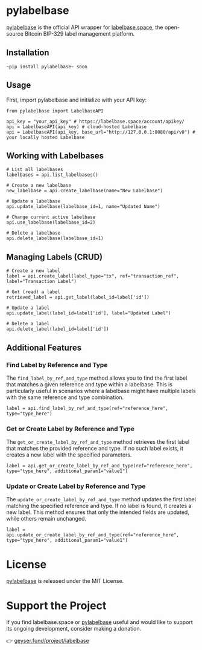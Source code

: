 # pylabelbase
[pylabelbase](https://github.com/Labelbase/pylabelbase) is the official API wrapper for [labelbase.space](https://labelbase.space), the open-source Bitcoin BIP-329 label management platform.

## Installation
```
~pip install pylabelbase~ soon
```


## Usage

First, import pylabelbase and initialize with your API key:

```
from pylabelbase import LabelbaseAPI

api_key = "your_api_key" # https://labelbase.space/account/apikey/ 
api = LabelbaseAPI(api_key) # cloud-hosted Labelbase
api = LabelbaseAPI(api_key, base_url="http://127.0.0.1:8080/api/v0") # your locally hosted Labelbase

```

## Working with Labelbases 

```
# List all labelbases
labelbases = api.list_labelbases()

# Create a new labelbase
new_labelbase = api.create_labelbase(name="New Labelbase")

# Update a labelbase
api.update_labelbase(labelbase_id=1, name="Updated Name")

# Change current active labelbase
api.use_labelbase(labelbase_id=2)

# Delete a labelbase
api.delete_labelbase(labelbase_id=1)

```

## Managing Labels (CRUD)
```
# Create a new label
label = api.create_label(label_type="tx", ref="transaction_ref", label="Transaction Label")

# Get (read) a label
retrieved_label = api.get_label(label_id=label['id'])

# Update a label
api.update_label(label_id=label['id'], label="Updated Label")

# Delete a label
api.delete_label(label_id=label['id'])

```

## Additional Features

### Find Label by Reference and Type
The `find_label_by_ref_and_type` method allows you to find the first label that matches a given reference and type within a labelbase. This is particularly useful in scenarios where a labelbase might have multiple labels with the same reference and type combination.

```
label = api.find_label_by_ref_and_type(ref="reference_here", type="type_here")
``` 

### Get or Create Label by Reference and Type

The `get_or_create_label_by_ref_and_type` method retrieves the first label that matches the provided reference and type. If no such label exists, it creates a new label with the specified parameters.

```
label = api.get_or_create_label_by_ref_and_type(ref="reference_here", type="type_here", additional_param1="value1")

```

### Update or Create Label by Reference and Type
The `update_or_create_label_by_ref_and_type` method updates the first label matching the specified reference and type. If no label is found, it creates a new label. This method ensures that only the intended fields are updated, while others remain unchanged.


```
label = api.update_or_create_label_by_ref_and_type(ref="reference_here", type="type_here", additional_param1="value1")
```


# License
[pylabelbase](https://github.com/Labelbase/pylabelbase) is released under the MIT License.

# Support the Project
If you find labelbase.space or [pylabelbase](https://github.com/Labelbase/pylabelbase) useful and would like to support its ongoing development, consider making a donation.

👉 [geyser.fund/project/labelbase](https://geyser.fund/project/labelbase)

